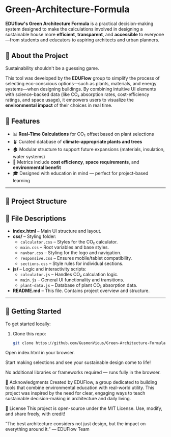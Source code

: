 # Green-Architecture-Formula

**EDUflow's Green Architecture Formula** is a practical decision-making system designed to make the calculations involved in designing a sustainable house more **efficient**, **transparent**, and **accessible** to everyone—from students and educators to aspiring architects and urban planners.

## 🌱 About the Project

Sustainability shouldn't be a guessing game.

This tool was developed by the **EDUFlow** group to simplify the process of selecting eco-conscious options—such as plants, materials, and energy systems—when designing buildings. By combining intuitive UI elements with science-backed data (like CO₂ absorption rates, cost-efficiency ratings, and space usage), it empowers users to visualize the **environmental impact** of their choices in real time.

## 🔧 Features

- 📊 **Real-Time Calculations** for CO₂ offset based on plant selections  
- 🪴 Curated database of **climate-appropriate plants and trees**  
- 🏠 Modular structure to support future expansions (materials, insulation, water systems)  
- 💸 Metrics include **cost efficiency**, **space requirements**, and **environmental benefit**  
- 🎓 Designed with education in mind — perfect for project-based learning

--- 

## 📁 Project Structure

## 📄 File Descriptions

- **index.html** – Main UI structure and layout.
- **css/** – Styling folder:
  - `calculator.css` – Styles for the CO₂ calculator.
  - `main.css` – Root variables and base styles.
  - `navbar.css` – Styling for the logo and navigation.
  - `responsive.css` – Ensures mobile/tablet compatibility.
  - `sections.css` – Style rules for individual sections.
- **js/** – Logic and interactivity scripts:
  - `calculator.js` – Handles CO₂ calculation logic.
  - `main.js` – General UI functionality and transitions.
  - `plant-data.js` – Database of plant CO₂ absorption data.
- **README.md** – This file. Contains project overview and structure.

---

## 🚀 Getting Started

To get started locally:

1. Clone this repo:
   ```bash
   git clone https://github.com/GusmonVious/Green-Architecture-Formula.git
Open index.html in your browser.

Start making selections and see your sustainable design come to life!

No additional libraries or frameworks required — runs fully in the browser.

🤝 Acknowledgments
Created by EDUFlow, a group dedicated to building tools that combine environmental education with real-world utility. This project was inspired by the need for clear, engaging ways to teach sustainable decision-making in architecture and daily living.

📘 License
This project is open-source under the MIT License. Use, modify, and share freely, with credit!

“The best architecture considers not just design, but the impact on everything around it.”
— EDUFlow Team